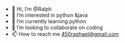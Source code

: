 - 👋 Hi, I’m @Ralph
- 👀 I’m interested in python &java
- 🌱 I’m currently learning python
- 💞️ I’m looking to collaborate on coding
- 📫 How to reach me 450raphael@gmail.com

<!---
RalphDJoker/RalphDJoker is a ✨ special ✨ repository because its `README.md` (this file) appears on your GitHub profile.
You can click the Preview link to take a look at your changes.
--->
